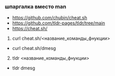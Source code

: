 ### шпаргалка вмеcто man
- https://github.com/chubin/cheat.sh
- https://github.com/tldr-pages/tldr/tree/main
- https://cheat.sh/

1. curl cheat.sh/<название_команды_фнукции>
-	curl cheat.sh/dmesg
2. tldr <название_команды_фнукции>
-	tldr dmesg
